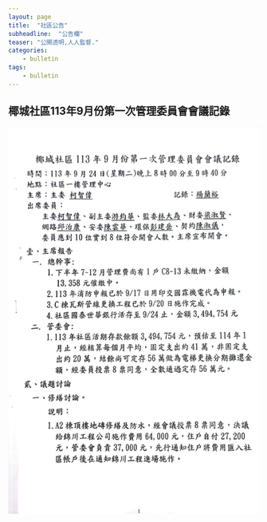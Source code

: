```yaml
---
layout: page
title:  "社區公告"
subheadline:  "公告欄"
teaser: "公開透明,人人監督."
categories:
    - bulletin
tags:
    - bulletin
---
```


## 椰城社區113年9月份第一次管理委員會會議記錄

![](https://github.com/coconutcity30050/community27/raw/gh-pages/assets/bulletin/20240927-%E7%AE%A1%E5%A7%94%E6%9C%83%E6%9C%83%E8%AD%B0%E7%B4%80%E9%8C%84.jpg)


